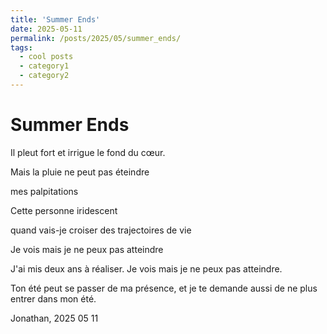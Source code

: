 ```yaml
---
title: 'Summer Ends'
date: 2025-05-11
permalink: /posts/2025/05/summer_ends/
tags:
  - cool posts
  - category1
  - category2
---
```


Summer Ends
======

Il pleut fort et irrigue le fond du cœur. 

Mais la pluie ne peut pas éteindre

mes palpitations

Cette personne iridescent

quand vais-je croiser des trajectoires de vie

Je vois mais je ne peux pas atteindre

J'ai mis deux ans à réaliser.
Je vois mais je ne peux pas atteindre.

Ton été peut se passer de ma présence, 
et je te demande aussi de ne plus entrer dans mon été. 

Jonathan, 2025 05 11
